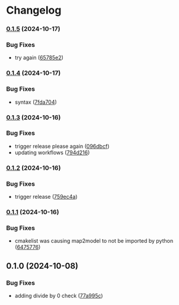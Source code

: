 # Changelog

### [0.1.5](https://www.github.com/Loop3D/map2model_cpp/compare/v0.1.4...v0.1.5) (2024-10-17)


### Bug Fixes

* try again ([65785e2](https://www.github.com/Loop3D/map2model_cpp/commit/65785e2998ec99e86e7bded659d3f77c056539f7))

### [0.1.4](https://www.github.com/Loop3D/map2model_cpp/compare/v0.1.3...v0.1.4) (2024-10-17)


### Bug Fixes

* syntax ([7fda704](https://www.github.com/Loop3D/map2model_cpp/commit/7fda704e5fa0ee9d9b07de49eb09448617a545f5))

### [0.1.3](https://www.github.com/Loop3D/map2model_cpp/compare/v0.1.2...v0.1.3) (2024-10-16)


### Bug Fixes

* trigger release please again ([096dbcf](https://www.github.com/Loop3D/map2model_cpp/commit/096dbcf0ceb57d0f3a17a6cb7491cf39d45dc5d2))
* updating workflows ([794d216](https://www.github.com/Loop3D/map2model_cpp/commit/794d21650f362c837b0c6a1a28c0715419633161))

### [0.1.2](https://www.github.com/Loop3D/map2model_cpp/compare/v0.1.1...v0.1.2) (2024-10-16)


### Bug Fixes

* trigger release ([759ec4a](https://www.github.com/Loop3D/map2model_cpp/commit/759ec4a29621663ce642fad309ded9e729de0df3))

### [0.1.1](https://www.github.com/Loop3D/map2model_cpp/compare/v0.1.0...v0.1.1) (2024-10-16)


### Bug Fixes

* cmakelist was causing map2model to not be imported by python ([6475776](https://www.github.com/Loop3D/map2model_cpp/commit/64757762ac352688a3fd18f15b62024b1d44ddab))

## 0.1.0 (2024-10-08)


### Bug Fixes

* adding divide by 0 check ([77a995c](https://www.github.com/Loop3D/map2model_cpp/commit/77a995cf402e29d1418d2f3d911ec6f35db22a51))
